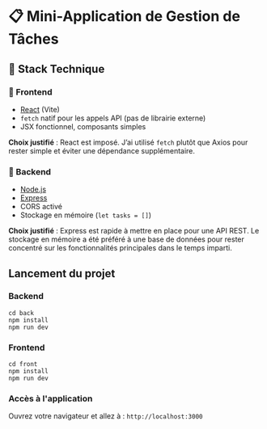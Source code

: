 # 📋 Mini-Application de Gestion de Tâches

## 🧱 Stack Technique

### 🔹 Frontend
- [React](https://react.dev/) (Vite)
- `fetch` natif pour les appels API (pas de librairie externe)
- JSX fonctionnel, composants simples

**Choix justifié** : React est imposé. J’ai utilisé `fetch` plutôt que Axios pour rester simple et éviter une dépendance supplémentaire.

### 🔹 Backend
- [Node.js](https://nodejs.org/)
- [Express](https://expressjs.com/)
- CORS activé
- Stockage en mémoire (`let tasks = []`)

**Choix justifié** : Express est rapide à mettre en place pour une API REST. Le stockage en mémoire a été préféré à une base de données pour rester concentré sur les fonctionnalités principales dans le temps imparti.


## Lancement du projet

### Backend
    cd back
    npm install
    npm run dev

### Frontend
    cd front
    npm install
    npm run dev

### Accès à l'application
Ouvrez votre navigateur et allez à : `http://localhost:3000`
